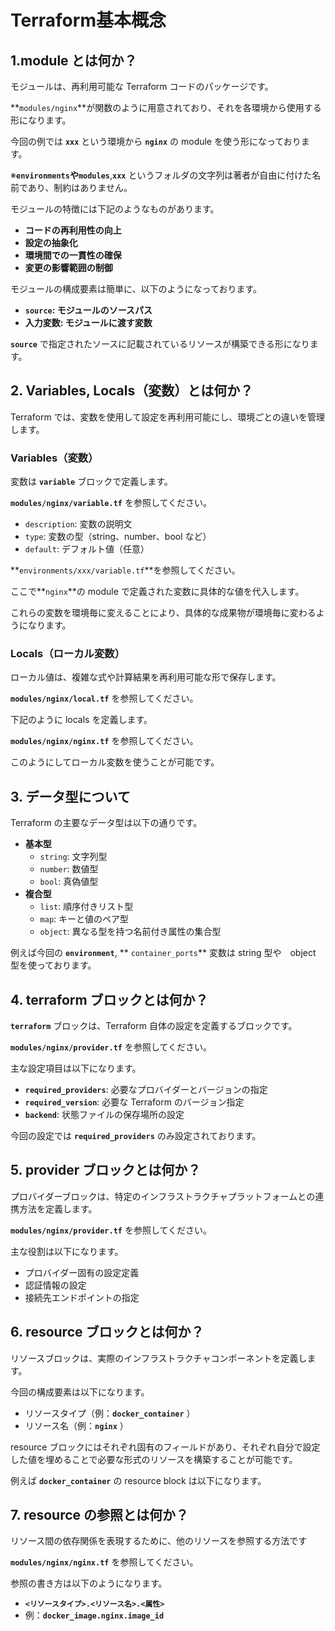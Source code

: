 # Terraform基本概念

## 1.**module とは何か？**

モジュールは、再利用可能な Terraform コードのパッケージです。

**`modules/nginx`**が関数のように用意されており、それを各環境から使用する形になります。

今回の例では **`xxx`** という環境から **`nginx`** の module を使う形になっております。

※**`environments`**や**`modules`**,**`xxx`** というフォルダの文字列は著者が自由に付けた名前であり、制約はありません。

モジュールの特徴には下記のようなものがあります。

- **コードの再利用性の向上**
- **設定の抽象化**
- **環境間での一貫性の確保**
- **変更の影響範囲の制御**

モジュールの構成要素は簡単に、以下のようになっております。

- **`source`: モジュールのソースパス**
- **入力変数: モジュールに渡す変数**

**`source`** で指定されたソースに記載されているリソースが構築できる形になります。

## **2. Variables, Locals（変数）とは何か？**

Terraform では、変数を使用して設定を再利用可能にし、環境ごとの違いを管理します。

### **Variables（変数）**

変数は **`variable`** ブロックで定義します。

**`modules/nginx/variable.tf`** を参照してください。

- `description`: 変数の説明文
- `type`: 変数の型（string、number、bool など）
- `default`: デフォルト値（任意）

**`environments/xxx/variable.tf`**を参照してください。

ここで**`nginx`**の module で定義された変数に具体的な値を代入します。

これらの変数を環境毎に変えることにより、具体的な成果物が環境毎に変わるようになります。

### **Locals（ローカル変数）**

ローカル値は、複雑な式や計算結果を再利用可能な形で保存します。

**`modules/nginx/local.tf`** を参照してください。

下記のように locals を定義します。

**`modules/nginx/nginx.tf`** を参照してください。

このようにしてローカル変数を使うことが可能です。

## **3. データ型について**

Terraform の主要なデータ型は以下の通りです。

- **基本型**
    - `string`: 文字列型
    - `number`: 数値型
    - `bool`: 真偽値型
- **複合型**
    - `list`: 順序付きリスト型
    - `map`: キーと値のペア型
    - `object`: 異なる型を持つ名前付き属性の集合型

例えば今回の **`environment`**, ** `container_ports`** 変数は string 型や　object 型を使っております。

## **4. terraform ブロックとは何か？**

**`terraform`** ブロックは、Terraform 自体の設定を定義するブロックです。

**`modules/nginx/provider.tf`** を参照してください。

主な設定項目は以下になります。

- **`required_providers`**: 必要なプロバイダーとバージョンの指定
- **`required_version`**: 必要な Terraform のバージョン指定
- **`backend`**: 状態ファイルの保存場所の設定

今回の設定では **`required_providers`** のみ設定されております。

## **5. provider ブロックとは何か？**

プロバイダーブロックは、特定のインフラストラクチャプラットフォームとの連携方法を定義します。

**`modules/nginx/provider.tf`** を参照してください。

主な役割は以下になります。

- プロバイダー固有の設定定義
- 認証情報の設定
- 接続先エンドポイントの指定

## **6. resource ブロックとは何か？**

リソースブロックは、実際のインフラストラクチャコンポーネントを定義します。

今回の構成要素は以下になります。

- リソースタイプ（例：**`docker_container`** ）
- リソース名（例：**`nginx`** ）

resource ブロックにはそれぞれ固有のフィールドがあり、それぞれ自分で設定した値を埋めることで必要な形式のリソースを構築することが可能です。

例えば **`docker_container`** の resource block は以下になります。

## **7. resource の参照とは何か？**

リソース間の依存関係を表現するために、他のリソースを参照する方法です

**`modules/nginx/nginx.tf`** を参照してください。

参照の書き方は以下のようになります。

- **`<リソースタイプ>.<リソース名>.<属性>`**
- 例：**`docker_image.nginx.image_id`**